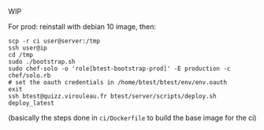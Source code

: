 WIP

For prod: reinstall with debian 10 image, then:
```
scp -r ci user@server:/tmp
ssh user@ip
cd /tmp
sudo ./bootstrap.sh
sudo chef-solo -o 'role[btest-bootstrap-prod]' -E production -c chef/solo.rb
# set the oauth credentials in /home/btest/btest/env/env.oauth
exit
ssh btest@quizz.virouleau.fr btest/server/scripts/deploy.sh deploy_latest
```
(basically the steps done in `ci/Dockerfile` to build the base image for the ci)
